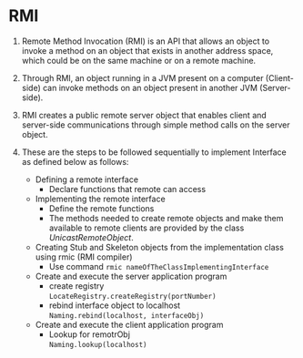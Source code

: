 # RMI

1. Remote Method Invocation (RMI) is an API that allows an object to invoke a method on an object that exists in another address space, which could be on the same machine or on a remote machine.

2. Through RMI, an object running in a JVM present on a computer (Client-side) can invoke methods on an object present in another JVM (Server-side).

3. RMI creates a public remote server object that enables client and server-side communications through simple method calls on the server object.

4. These are the steps to be followed sequentially to implement Interface as defined below as follows:
   - Defining a remote interface
     - Declare functions that remote can access
   - Implementing the remote interface
     - Define the remote functions 
     - The methods needed to create remote objects and make them available to remote clients are provided   by the class *UnicastRemoteObject*.
   - Creating Stub and Skeleton objects from the implementation class using rmic (RMI compiler)
     - Use command `rmic nameOfTheClassImplementingInterface`
   - Create and execute the server application program
     - create registry <br>
        `LocateRegistry.createRegistry(portNumber)`
     - rebind interface object to localhost <br>
        `Naming.rebind(localhost, interfaceObj)`
   - Create and execute the client application program 
     - Lookup for remotrObj <br>
        `Naming.lookup(localhost)`